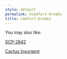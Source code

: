```yaml
---
style: default
permalink: Xcomfort-breaks
title: comfort-breaks
---
```

You may also like:

[SCP-2842](http://scp-wiki.net/scp-2842)

[Cactus Insurgent](http://scp-wiki.net/cactus-insurgent)
